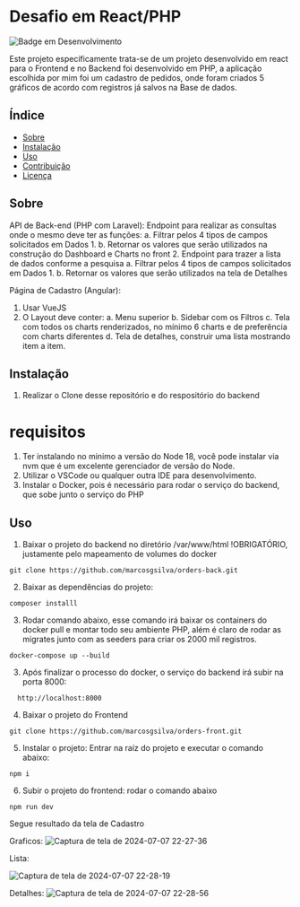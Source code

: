 
# Desafio em React/PHP

![Badge em Desenvolvimento](http://img.shields.io/static/v1?label=STATUS&message=EM%20DESENVOLVIMENTO&color=GREEN&style=for-the-badge)

Este projeto especificamente trata-se de um projeto desenvolvido em react para o Frontend e no Backend foi desenvolvido em PHP, a aplicação escolhida por mim foi um cadastro de pedidos, onde foram criados 5 gráficos de acordo com registros já salvos na Base de dados.

## Índice
- [Sobre](#sobre)
- [Instalação](#instalação)
- [Uso](#uso)
- [Contribuição](#contribuição)
- [Licença](#licença)

## Sobre


API de Back-end (PHP com Laravel):
 Endpoint para realizar as consultas onde o mesmo deve ter as funções:
a. Filtrar pelos 4 tipos de campos solicitados em Dados 1.
b. Retornar os valores que serão utilizados na construção do Dashboard e
Charts no front
2. Endpoint para trazer a lista de dados conforme a pesquisa
a. Filtrar pelos 4 tipos de campos solicitados em Dados 1.
b. Retornar os valores que serão utilizados na tela de Detalhes

Página de Cadastro (Angular):
1. Usar VueJS
2. O Layout deve conter:
a. Menu superior
b. Sidebar com os Filtros
c. Tela com todos os charts renderizados, no mínimo 6 charts e de preferência
com charts diferentes
d. Tela de detalhes, construir uma lista mostrando item a item.

## Instalação
1. Realizar o Clone desse repositório e do respositório do backend

# requisitos
1. Ter instalando no minimo a versão do Node 18, você pode instalar via nvm que é um excelente gerenciador de versão do Node.
2. Utilizar o VSCode ou qualquer outra IDE para desenvolvimento.
3. Instalar o Docker, pois é necessário para rodar o serviço do backend, que sobe junto o serviço do PHP

## Uso
1. Baixar o projeto do backend no diretório /var/www/html !OBRIGATÓRIO, justamente pelo mapeamento de volumes do docker

```
git clone https://github.com/marcosgsilva/orders-back.git

```

2. Baixar as dependências do projeto:

```
composer installl
```

3. Rodar comando abaixo, esse comando irá baixar os containers do docker pull e montar todo seu ambiente PHP, além é claro de rodar as migrates junto com as seeders para criar os 2000 mil registros.
```
docker-compose up --build

```
3. Após finalizar o processo do docker, o serviço do backend irá subir na porta 8000:
 ```
   http://localhost:8000
```

4. Baixar o projeto do Frontend
 ```
git clone https://github.com/marcosgsilva/orders-front.git

```

5. Instalar o projeto: Entrar na raíz do projeto e executar o comando abaixo:

```
npm i
```
6. Subir o projeto do frontend: rodar o comando abaixo

```
npm run dev
```
Segue resultado da tela de Cadastro

Graficos: 
![Captura de tela de 2024-07-07 22-27-36](https://github.com/marcosgsilva/orders-front/assets/12539016/ed68660d-8e72-4646-910a-25704d3d98e6)

Lista:

![Captura de tela de 2024-07-07 22-28-19](https://github.com/marcosgsilva/orders-front/assets/12539016/b2a5d5da-d478-4a10-9849-cf31b779a3a7)

Detalhes:
![Captura de tela de 2024-07-07 22-28-56](https://github.com/marcosgsilva/orders-front/assets/12539016/39b4c949-ae8e-41a2-9293-995fe08828c3)



